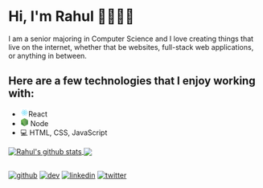 # Hi, I'm Rahul 👋👨🏼‍💻

I am a senior majoring in Computer Science and I love creating things that live on the internet, whether that be websites, full-stack web applications, or anything in between. 

## Here are a few technologies that I enjoy working with:

* <code><img height="16" src="https://raw.githubusercontent.com/github/explore/80688e429a7d4ef2fca1e82350fe8e3517d3494d/topics/react/react.png"></code>React
* <code><img height="16" src="https://raw.githubusercontent.com/github/explore/80688e429a7d4ef2fca1e82350fe8e3517d3494d/topics/nodejs/nodejs.png"></code> Node
* 💻 HTML, CSS, JavaScript

<a href="">
  <img align="center" src="https://github-readme-stats.vercel.app/api?username=rahuljung&count_private=true&hide=total,stars&show_icons=true&include_all_commits=true&theme=radical" alt="Rahul's github stats" />
</a>
<a href="">
  <img align="center" src="https://github-readme-stats.vercel.app/api/top-langs/?username=rahuljung&layout=compact&theme=radical" />
</a>



##

[<img src='https://cdn.jsdelivr.net/npm/simple-icons@3.0.1/icons/github.svg' alt='github' height='25'  width='50'>](https://github.com/RahulJung)       [<img src='https://cdn.jsdelivr.net/npm/simple-icons@3.0.1/icons/dev-dot-to.svg' alt='dev' height='25' width='50'>](https://dev.to/RahulJung)        [<img src='https://cdn.jsdelivr.net/npm/simple-icons@3.0.1/icons/linkedin.svg' alt='linkedin' height='25' width='50'>](https://www.linkedin.com/in/rahul-jung-chauhan/)        [<img src='https://cdn.jsdelivr.net/npm/simple-icons@3.0.1/icons/twitter.svg' alt='twitter' height='25' width='50'>](https://twitter.com/rahuljung_)  

